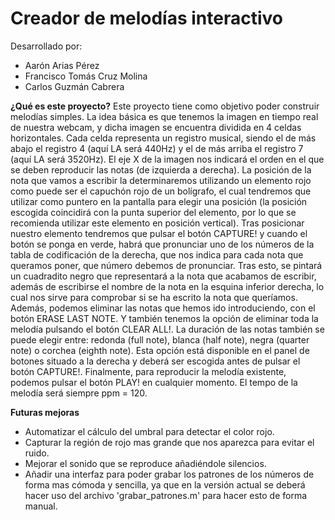 # Creador de melodías interactivo
Desarrollado por:
- Aarón Arias Pérez
- Francisco Tomás Cruz Molina
- Carlos Guzmán Cabrera

**¿Qué es este proyecto?**
Este proyecto tiene como objetivo poder construir melodías simples. La idea
básica es que tenemos la imagen en tiempo real de nuestra webcam, y dicha
imagen se encuentra dividida en 4 celdas horizontales. Cada celda representa un
registro musical, siendo el de más abajo el registro 4 (aquí LA será 440Hz) y el
de más arriba el registro 7 (aquí LA será 3520Hz).
El eje X de la imagen nos indicará el orden en el que se deben reproducir las
notas (de izquierda a derecha). La posición de la nota que vamos a escribir la
determinaremos utilizando un elemento rojo como puede ser el capuchón rojo
de un bolígrafo, el cual tendremos que utilizar como puntero en la pantalla para
elegir una posición (la posición escogida coincidirá con la punta superior del
elemento, por lo que se recomienda utilizar este elemento en posición vertical).
Tras posicionar nuestro elemento tendremos que pulsar el botón CAPTURE! y
cuando el botón se ponga en verde, habrá que pronunciar uno de los números
de la tabla de codificación de la derecha, que nos indica para cada nota que
queramos poner, que número debemos de pronunciar. Tras esto, se pintará un
cuadradito negro que representará a la nota que acabamos de escribir, además
de escribirse el nombre de la nota en la esquina inferior derecha, lo cual nos
sirve para comprobar si se ha escrito la nota que queríamos.
Además, podemos eliminar las notas que hemos ido introduciendo, con el botón
ERASE LAST NOTE. Y también tenemos la opción de eliminar toda la melodía
pulsando el botón CLEAR ALL!.
La duración de las notas también se puede elegir entre: redonda (full note),
blanca (half note), negra (quarter note) o corchea (eighth note). Esta opción está 
disponible en el panel de botones situado a la derecha y deberá ser escogida antes 
de pulsar el botón CAPTURE!.
Finalmente, para reproducir la melodía existente, podemos pulsar el botón
PLAY! en cualquier momento. El tempo de la melodía será siempre ppm = 120.

**Futuras mejoras**
- Automatizar el cálculo del umbral para detectar el color rojo.
- Capturar la región de rojo mas grande que nos aparezca para evitar el ruido.
- Mejorar el sonido que se reproduce añadiéndole silencios.
- Añadir una interfaz para poder grabar los patrones de los números de forma mas 
cómoda y sencilla, ya que en la versión actual se deberá hacer uso del archivo 
'grabar_patrones.m' para hacer esto de forma manual.
